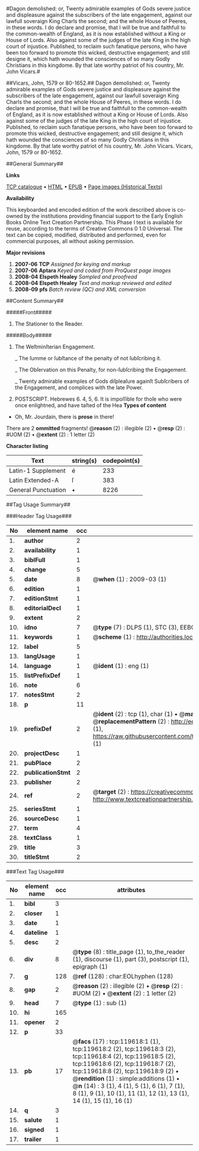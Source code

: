 #Dagon demolished: or, Twenty admirable examples of Gods severe justice and displeasure against the subscribers of the late engagement, against our lawfull soveraign King Charls the second; and the whole House of Peeres, in these words. I do declare and promise, that I will be true and faithfull to the common-wealth of England, as it is now established without a King or House of Lords. Also against some of the judges of the late King in the high court of injustice. Published, to reclaim such fanatique persons, who have been too forward to promote this wicked, destructive engagement; and still designe it, which hath wounded the consciences of so many Godly Christians in this kingdome. By that late worthy patriot of his country, Mr. John Vicars.#

##Vicars, John, 1579 or 80-1652.##
Dagon demolished: or, Twenty admirable examples of Gods severe justice and displeasure against the subscribers of the late engagement, against our lawfull soveraign King Charls the second; and the whole House of Peeres, in these words. I do declare and promise, that I will be true and faithfull to the common-wealth of England, as it is now established without a King or House of Lords. Also against some of the judges of the late King in the high court of injustice. Published, to reclaim such fanatique persons, who have been too forward to promote this wicked, destructive engagement; and still designe it, which hath wounded the consciences of so many Godly Christians in this kingdome. By that late worthy patriot of his country, Mr. John Vicars.
Vicars, John, 1579 or 80-1652.

##General Summary##

**Links**

[TCP catalogue](http://www.ota.ox.ac.uk/tcp/)  • 
[HTML](http://tei.it.ox.ac.uk/tcp/Texts-HTML/free/A95/A95883.html)  • 
[EPUB](http://tei.it.ox.ac.uk/tcp/Texts-EPUB/free/A95/A95883.epub) • 
[Page images (Historical Texts)](https://data.historicaltexts.jisc.ac.uk/view?pubId=eebo-99867311e&pageId=eebo-99867311e-119618-1)

**Availability**

This keyboarded and encoded edition of the
	       work described above is co-owned by the institutions
	       providing financial support to the Early English Books
	       Online Text Creation Partnership. This Phase I text is
	       available for reuse, according to the terms of Creative
	       Commons 0 1.0 Universal. The text can be copied,
	       modified, distributed and performed, even for
	       commercial purposes, all without asking permission.

**Major revisions**

1. __2007-06__ __TCP__ *Assigned for keying and markup*
1. __2007-06__ __Aptara__ *Keyed and coded from ProQuest page images*
1. __2008-04__ __Elspeth Healey__ *Sampled and proofread*
1. __2008-04__ __Elspeth Healey__ *Text and markup reviewed and edited*
1. __2008-09__ __pfs__ *Batch review (QC) and XML conversion*

##Content Summary##

#####Front#####

1. The Stationer to the Reader.

#####Body#####

1. The Weſtminſterian Engagement.

    _ The ſumme or ſubſtance of the penalty of not ſubſcribing
it.

    _ The Obſervation on this Penalty, for non-ſubſcribing
the Engagement.

    _ Twenty admirable examples of Gods diſpleaſure againſt
Subſcribers of the Engagement, and complices with
the late Power.

1. POSTSCRIPT.
Hebrewes 6. 4, 5, 6.
It is impoſſible for thoſe who were once enlightned,
and have taſted of the Hea
**Types of content**

  * Oh, Mr. Jourdain, there is **prose** in there!

There are 2 **ommitted** fragments! 
 @__reason__ (2) : illegible (2)  •  @__resp__ (2) : #UOM (2)  •  @__extent__ (2) : 1 letter (2)

**Character listing**


|Text|string(s)|codepoint(s)|
|---|---|---|
|Latin-1 Supplement|é|233|
|Latin Extended-A|ſ|383|
|General Punctuation|•|8226|

##Tag Usage Summary##

###Header Tag Usage###

|No|element name|occ|attributes|
|---|---|---|---|
|1.|__author__|2||
|2.|__availability__|1||
|3.|__biblFull__|1||
|4.|__change__|5||
|5.|__date__|8| @__when__ (1) : 2009-03 (1)|
|6.|__edition__|1||
|7.|__editionStmt__|1||
|8.|__editorialDecl__|1||
|9.|__extent__|2||
|10.|__idno__|7| @__type__ (7) : DLPS (1), STC (3), EEBO-CITATION (1), PROQUEST (1), VID (1)|
|11.|__keywords__|1| @__scheme__ (1) : http://authorities.loc.gov/ (1)|
|12.|__label__|5||
|13.|__langUsage__|1||
|14.|__language__|1| @__ident__ (1) : eng (1)|
|15.|__listPrefixDef__|1||
|16.|__note__|6||
|17.|__notesStmt__|2||
|18.|__p__|11||
|19.|__prefixDef__|2| @__ident__ (2) : tcp (1), char (1)  •  @__matchPattern__ (2) : ([0-9\-]+):([0-9IVX]+) (1), (.+) (1)  •  @__replacementPattern__ (2) : http://eebo.chadwyck.com/downloadtiff?vid=$1&page=$2 (1), https://raw.githubusercontent.com/textcreationpartnership/Texts/master/tcpchars.xml#$1 (1)|
|20.|__projectDesc__|1||
|21.|__pubPlace__|2||
|22.|__publicationStmt__|2||
|23.|__publisher__|2||
|24.|__ref__|2| @__target__ (2) : https://creativecommons.org/publicdomain/zero/1.0/ (1), http://www.textcreationpartnership.org/docs/. (1)|
|25.|__seriesStmt__|1||
|26.|__sourceDesc__|1||
|27.|__term__|4||
|28.|__textClass__|1||
|29.|__title__|3||
|30.|__titleStmt__|2||


###Text Tag Usage###

|No|element name|occ|attributes|
|---|---|---|---|
|1.|__bibl__|3||
|2.|__closer__|1||
|3.|__date__|1||
|4.|__dateline__|1||
|5.|__desc__|2||
|6.|__div__|8| @__type__ (8) : title_page (1), to_the_reader (1), discourse (1), part (3), postscript (1), epigraph (1)|
|7.|__g__|128| @__ref__ (128) : char:EOLhyphen (128)|
|8.|__gap__|2| @__reason__ (2) : illegible (2)  •  @__resp__ (2) : #UOM (2)  •  @__extent__ (2) : 1 letter (2)|
|9.|__head__|7| @__type__ (1) : sub (1)|
|10.|__hi__|165||
|11.|__opener__|2||
|12.|__p__|33||
|13.|__pb__|17| @__facs__ (17) : tcp:119618:1 (1), tcp:119618:2 (2), tcp:119618:3 (2), tcp:119618:4 (2), tcp:119618:5 (2), tcp:119618:6 (2), tcp:119618:7 (2), tcp:119618:8 (2), tcp:119618:9 (2)  •  @__rendition__ (1) : simple:additions (1)  •  @__n__ (14) : 3 (1), 4 (1), 5 (1), 6 (1), 7 (1), 8 (1), 9 (1), 10 (1), 11 (1), 12 (1), 13 (1), 14 (1), 15 (1), 16 (1)|
|14.|__q__|3||
|15.|__salute__|1||
|16.|__signed__|1||
|17.|__trailer__|1||
